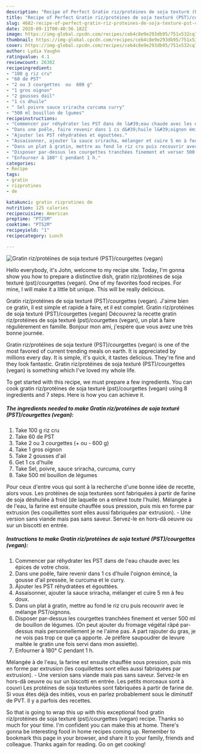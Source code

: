 ```yaml
---
description: "Recipe of Perfect Gratin riz/protéines de soja texturé (PST)/courgettes (vegan)"
title: "Recipe of Perfect Gratin riz/protéines de soja texturé (PST)/courgettes (vegan)"
slug: 4682-recipe-of-perfect-gratin-riz-proteines-de-soja-texture-pst-courgettes-vegan
date: 2020-09-11T00:40:56.182Z
image: https://img-global.cpcdn.com/recipes/ceb4c8e9e293db95/751x532cq70/gratin-rizproteines-de-soja-texture-pstcourgettes-vegan-photo-principale-de-la-recette.jpg
thumbnail: https://img-global.cpcdn.com/recipes/ceb4c8e9e293db95/751x532cq70/gratin-rizproteines-de-soja-texture-pstcourgettes-vegan-photo-principale-de-la-recette.jpg
cover: https://img-global.cpcdn.com/recipes/ceb4c8e9e293db95/751x532cq70/gratin-rizproteines-de-soja-texture-pstcourgettes-vegan-photo-principale-de-la-recette.jpg
author: Lydia Vaughn
ratingvalue: 4.1
reviewcount: 26302
recipeingredient:
- "100 g riz cru"
- "60 de PST"
- "2 ou 3 courgettes  ou  600 g"
- "1 gros oignon"
- "2 gousses dail"
- "1 cs dhuile"
- " Sel poivre sauce sriracha curcuma curry"
- "500 ml bouillon de lgumes"
recipeinstructions:
- "Commencer par réhydrater les PST dans de l&#39;eau chaude avec les épices de votre choix."
- "Dans une poêle, faire revenir dans 1 cs d&#39;huile l&#39;oignon émincé, la gousse d&#39;ail pressée, le curcuma et le curry."
- "Ajouter les PST réhydratées et égouttées."
- "Assaisonner, ajouter la sauce sriracha, mélanger et cuire 5 mn à feu doux."
- "Dans un plat à gratin, mettre au fond le riz cru puis recouvrir avec le mélange PST/oignons."
- "Disposer par-dessus les courgettes tranchées finement et verser 500 ml de bouillon de légumes. (On peut ajouter du fromage végétal râpé par-dessus mais personnellement je ne l&#39;aime pas. A part rajouter du gras, je ne vois pas trop ce que ça apporte. Je préfère saupoudrer de levure maltée le gratin une fois servi dans mon assiette)."
- "Enfourner à 180° C pendant 1 h."
categories:
- Recipe
tags:
- gratin
- rizprotines
- de

katakunci: gratin rizprotines de 
nutrition: 125 calories
recipecuisine: American
preptime: "PT25M"
cooktime: "PT52M"
recipeyield: "1"
recipecategory: Lunch

---
```



![Gratin riz/protéines de soja texturé (PST)/courgettes (vegan)](https://img-global.cpcdn.com/recipes/ceb4c8e9e293db95/751x532cq70/gratin-rizproteines-de-soja-texture-pstcourgettes-vegan-photo-principale-de-la-recette.jpg)

Hello everybody, it's John, welcome to my recipe site. Today, I'm gonna show you how to prepare a distinctive dish, gratin riz/protéines de soja texturé (pst)/courgettes (vegan). One of my favorites food recipes. For mine, I will make it a little bit unique. This will be really delicious.

Gratin riz/protéines de soja texturé (PST)/courgettes (vegan). J&#39;aime bien ce gratin, il est simple et rapide à faire, et il est complet. Gratin riz/protéines de soja texturé (PST)/courgettes (vegan) Découvrez la recette gratin riz/protéines de soja texturé (pst)/courgettes (vegan), un plat à faire régulièrement en famille. Bonjour mon ami, j&#39;espère que vous avez une très bonne journée.

Gratin riz/protéines de soja texturé (PST)/courgettes (vegan) is one of the most favored of current trending meals on earth. It is appreciated by millions every day. It is simple, it's quick, it tastes delicious. They're fine and they look fantastic. Gratin riz/protéines de soja texturé (PST)/courgettes (vegan) is something which I've loved my whole life.


To get started with this recipe, we must prepare a few ingredients. You can cook gratin riz/protéines de soja texturé (pst)/courgettes (vegan) using 8 ingredients and 7 steps. Here is how you can achieve it.

<!--inarticleads1-->

##### The ingredients needed to make Gratin riz/protéines de soja texturé (PST)/courgettes (vegan):

1. Take 100 g riz cru
1. Take 60 de PST
1. Take 2 ou 3 courgettes (+ ou - 600 g)
1. Take 1 gros oignon
1. Take 2 gousses d&#39;ail
1. Get 1 cs d&#39;huile
1. Take  Sel, poivre, sauce sriracha, curcuma, curry
1. Take 500 ml bouillon de légumes


Pour ceux d&#39;entre vous qui sont à la recherche d&#39;une bonne idée de recette, alors vous. Les protéines de soja texturées sont fabriquées à partir de farine de soja déshuilée à froid (de laquelle on a enlevé toute l&#39;huile). Mélangée à de l&#39;eau, la farine est ensuite chauffée sous pression, puis mis en forme par extrusion (les coquillettes sont elles aussi fabriquées par extrusion). - Une version sans viande mais pas sans saveur. Servez-le en hors-dâ oeuvre ou sur un biscotti en entrée. 

<!--inarticleads2-->

##### Instructions to make Gratin riz/protéines de soja texturé (PST)/courgettes (vegan):

1. Commencer par réhydrater les PST dans de l&#39;eau chaude avec les épices de votre choix.
1. Dans une poêle, faire revenir dans 1 cs d&#39;huile l&#39;oignon émincé, la gousse d&#39;ail pressée, le curcuma et le curry.
1. Ajouter les PST réhydratées et égouttées.
1. Assaisonner, ajouter la sauce sriracha, mélanger et cuire 5 mn à feu doux.
1. Dans un plat à gratin, mettre au fond le riz cru puis recouvrir avec le mélange PST/oignons.
1. Disposer par-dessus les courgettes tranchées finement et verser 500 ml de bouillon de légumes. (On peut ajouter du fromage végétal râpé par-dessus mais personnellement je ne l&#39;aime pas. A part rajouter du gras, je ne vois pas trop ce que ça apporte. Je préfère saupoudrer de levure maltée le gratin une fois servi dans mon assiette).
1. Enfourner à 180° C pendant 1 h.


Mélangée à de l&#39;eau, la farine est ensuite chauffée sous pression, puis mis en forme par extrusion (les coquillettes sont elles aussi fabriquées par extrusion). - Une version sans viande mais pas sans saveur. Servez-le en hors-dâ oeuvre ou sur un biscotti en entrée. Les petits morceaux sont à couvri Les protéines de soja texturées sont fabriquées à partir de farine de. Si vous êtes déjà des initiés, vous en parlez probablement sous le diminutif de PVT. Il y a parfois des recettes. 

So that is going to wrap this up with this exceptional food gratin riz/protéines de soja texturé (pst)/courgettes (vegan) recipe. Thanks so much for your time. I'm confident you can make this at home. There's gonna be interesting food in home recipes coming up. Remember to bookmark this page in your browser, and share it to your family, friends and colleague. Thanks again for reading. Go on get cooking!
